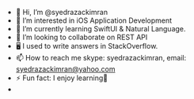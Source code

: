 - 👋 Hi, I’m @syedrazackimran
- 👀 I’m interested in iOS Application Development
- 🌱 I’m currently learning SwiftUI & Natural Language.
- 💞️ I’m looking to collaborate on REST API
- 🖥 I used to write answers in StackOverflow.
- 📫 How to reach me skype: syedrazackimran, email: syedrazackimran@yahoo.com
- ⚡ Fun fact: I enjoy learning🙂
- 
<!---
syedrazackimran/syedrazackimran is a ✨ special ✨ repository because its `README.md` (this file) appears on your GitHub profile.
You can click the Preview link to take a look at your changes.
--->
